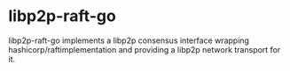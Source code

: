 # libp2p-raft-go
libp2p-raft-go implements a libp2p consensus interface wrapping hashicorp/raftimplementation and providing a libp2p network transport for it.
